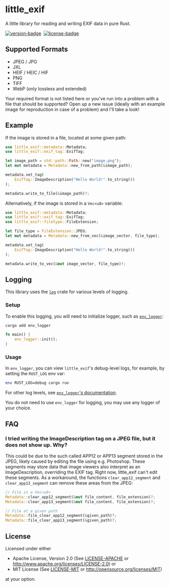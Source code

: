 # little\_exif

A little library for reading and writing EXIF data in pure Rust.

[![version-badge][]][version]&nbsp;
[![license-badge][]][license]&nbsp;

[version-badge]: https://img.shields.io/crates/v/little_exif.svg
[version]: https://crates.io/crates/little_exif
[license-badge]: https://img.shields.io/crates/l/little_exif.svg
[license]: https://github.com/TechnikTobi/little_exif#license

## Supported Formats
- JPEG / JPG
- JXL
- HEIF / HEIC / HIF
- PNG
- TIFF
- WebP (only lossless and extended)

Your required format is not listed here or you've run into a problem with a file that should be supported? Open up a new issue (ideally with an example image for reproduction in case of a problem) and I'll take a look!

## Example

If the image is stored in a file, located at some given path:

```rust
use little_exif::metadata::Metadata;
use little_exif::exif_tag::ExifTag;

let image_path = std::path::Path::new("image.png");
let mut metadata = Metadata::new_from_path(&image_path);

metadata.set_tag(
    ExifTag::ImageDescription("Hello World!".to_string())
);

metadata.write_to_file(&image_path)?;
```

Alternatively, if the image is stored in a ```Vec<u8>``` variable:

```rust
use little_exif::metadata::Metadata;
use little_exif::exif_tag::ExifTag;
use little_exif::filetype::FileExtension;

let file_type = FileExtension::JPEG;
let mut metadata = Metadata::new_from_vec(&image_vector, file_type);

metadata.set_tag(
    ExifTag::ImageDescription("Hello World!".to_string())
);

metadata.write_to_vec(&mut image_vector, file_type)?;
```

## Logging

This library uses the [`log`](https://crates.io/crates/log) crate for various levels of logging.

### Setup

To enable this logging, you will need to initialize logger, such as [`env_logger`](https://docs.rs/env_logger/latest/env_logger/):

```bash
cargo add env_logger
```

```rust
fn main() {
    env_logger::init();
}
```

### Usage

In `env_logger`, you can view `little_exif`'s debug-level logs, for example, by setting the `RUST_LOG` env var:
```bash
env RUST_LOG=debug cargo run
```

For other log levels, see [`env_logger`'s documentation](https://docs.rs/env_logger/latest/env_logger/).

You do not need to use `env_logger` for logging, you may use any logger of your choice.

## FAQ

### I tried writing the ImageDescription tag on a JPEG file, but it does not show up. Why?

This could be due to the such called APP12 or APP13 segment stored in the JPEG, likely caused by editing the file using e.g. Photoshop. These segments may store data that image viewers also interpret as an ImageDescription, overriding the EXIF tag. Right now, little_exif can't edit these segments. As a workaround, the functions ```clear_app12_segment``` and ```clear_app13_segment``` can remove these areas from the JPEG:

```rust
// File in a Vec<u8>
Metadata::clear_app12_segment(&mut file_content, file_extension)?;
Metadata::clear_app13_segment(&mut file_content, file_extension)?;

// File at a given path
Metadata::file_clear_app12_segment(&given_path)?;
Metadata::file_clear_app13_segment(&given_path)?;
```


## License

Licensed under either

- Apache License, Version 2.0 (See [LICENSE-APACHE](LICENSE-APACHE) or http://www.apache.org/licenses/LICENSE-2.0) or
- MIT License (See [LICENSE-MIT](LICENSE-MIT) or http://opensource.org/licenses/MIT)

at your option.
